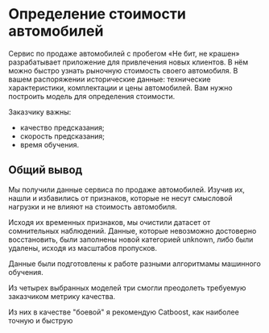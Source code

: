 # Определение стоимости автомобилей

Сервис по продаже автомобилей с пробегом «Не бит, не крашен» разрабатывает приложение для привлечения новых клиентов. В нём можно быстро узнать рыночную стоимость своего автомобиля. В вашем распоряжении исторические данные: технические характеристики, комплектации и цены автомобилей. Вам нужно построить модель для определения стоимости. 

Заказчику важны:

- качество предсказания;
- скорость предсказания;
- время обучения.


## Общий вывод


Мы получили данные сервиса по продаже автомобилей. Изучив их, нашли и избавились от признаков, которые не несут смысловой нагрузки и не влияют на стоимость автомобиля.

Исходя их временных признаков, мы очистили датасет от сомнительных наблюдений. Данные, которые невозможно достоверно восстановить, были заполнены новой категорией unknown, либо были удалены, исходя из масштабов пропусков.

Данные были подготовлены к работе разными алгоритмамы машинного обучения.

Из четырех выбранных моделей три смогли преодолеть требуемую заказчиком метрику качества.

Из них в качестве "боевой" я рекомендую Catboost, как наиболее точную и быструю